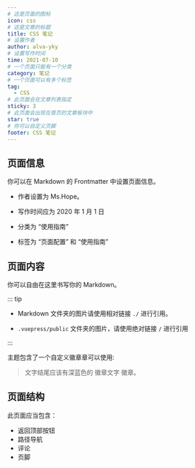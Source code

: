 ```yaml
---
# 这是页面的图标
icon: css
# 这是文章的标题
title: CSS 笔记
# 设置作者
author: alva-yky
# 设置写作时间
time: 2021-07-10
# 一个页面只能有一个分类
category: 笔记
# 一个页面可以有多个标签
tag:
  - CSS
# 此页面会在文章列表指定
sticky: 3
# 此页面会出现在首页的文章板块中
star: true
# 你可以自定义页脚
footer: CSS 笔记
---
```


## 页面信息

你可以在 Markdown 的 Frontmatter 中设置页面信息。

- 作者设置为 Ms.Hope。

- 写作时间应为 2020 年 1 月 1 日

- 分类为 “使用指南”

- 标签为 “页面配置” 和 “使用指南”

## 页面内容

你可以自由在这里书写你的 Markdown。

::: tip

- Markdown 文件夹的图片请使用相对链接 `./` 进行引用。

- `.vuepress/public` 文件夹的图片，请使用绝对链接 `/` 进行引用

:::

主题包含了一个自定义徽章章可以使用:

> 文字结尾应该有深蓝色的 徽章文字 徽章。 <Badge text="徽章文字" color="#242378" />

## 页面结构

此页面应当包含：

- 返回顶部按钮
- 路径导航
- 评论
- 页脚
